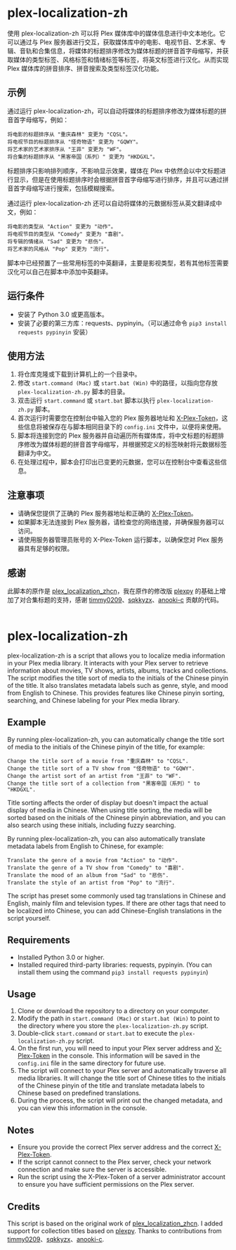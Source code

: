 # plex-localization-zh
使用 plex-localization-zh 可以将 Plex 媒体库中的媒体信息进行中文本地化。它可以通过与 Plex 服务器进行交互，获取媒体库中的电影、电视节目、艺术家、专辑、音轨和合集信息，将媒体的标题排序修改为媒体标题的拼音首字母缩写，并获取媒体的类型标签、风格标签和情绪标签等标签，将英文标签进行汉化。从而实现 Plex 媒体库的拼音排序、拼音搜索及类型标签汉化功能。

## 示例
通过运行 plex-localization-zh，可以自动将媒体的标题排序修改为媒体标题的拼音首字母缩写，例如：
```
将电影的标题排序从 "重庆森林" 变更为 "CQSL"。
将电视节目的标题排序从 "怪奇物语" 变更为 "GQWY"。
将艺术家的艺术家排序从 "王菲" 变更为 "WF"。
将合集的标题排序从 "黑客帝国（系列）" 变更为 "HKDGXL"。
```
标题排序只影响排列顺序，不影响显示效果，媒体在 Plex 中依然会以中文标题进行显示，但是在使用标题排序时会根据拼音首字母缩写进行排序，并且可以通过拼音首字母缩写进行搜索，包括模糊搜索。

通过运行 plex-localization-zh 还可以自动将媒体的元数据标签从英文翻译成中文，例如：
```
将电影的类型从 "Action" 变更为 "动作"。
将电视节目的类型从 "Comedy" 变更为 "喜剧"。
将专辑的情绪从 "Sad" 变更为 "悲伤"。
将艺术家的风格从 "Pop" 变更为 "流行"。
```
脚本中已经预置了一些常用标签的中英翻译，主要是影视类型，若有其他标签需要汉化可以自己在脚本中添加中英翻译。

## 运行条件
- 安装了 Python 3.0 或更高版本。
- 安装了必要的第三方库：requests、pypinyin。（可以通过命令 `pip3 install requests pypinyin` 安装）

## 使用方法
1. 将仓库克隆或下载到计算机上的一个目录中。
2. 修改 `start.command (Mac)` 或 `start.bat (Win)` 中的路径，以指向您存放 `plex-localization-zh.py` 脚本的目录。
3. 双击运行 `start.command` 或 `start.bat` 脚本以执行 `plex-localization-zh.py` 脚本。
4. 首次运行时需要您在控制台中输入您的 Plex 服务器地址和 [X-Plex-Token](https://support.plex.tv/articles/204059436-finding-an-authentication-token-x-plex-token/)，这些信息将被保存在与脚本相同目录下的 `config.ini` 文件中，以便将来使用。
5. 脚本将连接到您的 Plex 服务器并自动遍历所有媒体库，将中文标题的标题排序修改为媒体标题的拼音首字母缩写，并根据预定义的标签映射将元数据标签翻译为中文。
6. 在处理过程中，脚本会打印出已变更的元数据，您可以在控制台中查看这些信息。

## 注意事项
- 请确保您提供了正确的 Plex 服务器地址和正确的 [X-Plex-Token](https://support.plex.tv/articles/204059436-finding-an-authentication-token-x-plex-token/)。
- 如果脚本无法连接到 Plex 服务器，请检查您的网络连接，并确保服务器可以访问。
- 请使用服务器管理员账号的 X-Plex-Token 运行脚本，以确保您对 Plex 服务器具有足够的权限。

## 感谢
此脚本的原作是 [plex_localization_zhcn](https://github.com/sqkkyzx/plex_localization_zhcn)，我在原作的修改版 [plexpy](https://github.com/anooki-c/plexpy) 的基础上增加了对合集标题的支持，感谢 [timmy0209](https://github.com/timmy0209)、[sqkkyzx](https://github.com/sqkkyzx)、[anooki-c](https://github.com/anooki-c) 贡献的代码。
<br>
<br>
# plex-localization-zh
plex-localization-zh is a script that allows you to localize media information in your Plex media library. It interacts with your Plex server to retrieve information about movies, TV shows, artists, albums, tracks and collections. The script modifies the title sort of media to the initials of the Chinese pinyin of the title. It also translates metadata labels such as genre, style, and mood from English to Chinese. This provides features like Chinese pinyin sorting, searching, and Chinese labeling for your Plex media library.

## Example
By running plex-localization-zh, you can automatically change the title sort of media to the initials of the Chinese pinyin of the title, for example:
```
Change the title sort of a movie from "重庆森林" to "CQSL".
Change the title sort of a TV show from "怪奇物语" to "GQWY".
Change the artist sort of an artist from "王菲" to "WF".
Change the title sort of a collection from "黑客帝国（系列）" to "HKDGXL".
```
Title sorting affects the order of display but doesn't impact the actual display of media in Chinese. When using title sorting, the media will be sorted based on the initials of the Chinese pinyin abbreviation, and you can also search using these initials, including fuzzy searching.

By running plex-localization-zh, you can also automatically translate metadata labels from English to Chinese, for example:
```
Translate the genre of a movie from "Action" to "动作".
Translate the genre of a TV show from "Comedy" to "喜剧".
Translate the mood of an album from "Sad" to "悲伤".
Translate the style of an artist from "Pop" to "流行".
```
The script has preset some commonly used tag translations in Chinese and English, mainly film and television types. If there are other tags that need to be localized into Chinese, you can add Chinese-English translations in the script yourself.

## Requirements
- Installed Python 3.0 or higher.
- Installed required third-party libraries: requests, pypinyin. (You can install them using the command `pip3 install requests pypinyin`)

## Usage
1. Clone or download the repository to a directory on your computer.
2. Modify the path in `start.command (Mac)` or `start.bat (Win)` to point to the directory where you store the `plex-localization-zh.py` script.
3. Double-click `start.command` or `start.bat` to execute the `plex-localization-zh.py` script.
4. On the first run, you will need to input your Plex server address and [X-Plex-Token](https://support.plex.tv/articles/204059436-finding-an-authentication-token-x-plex-token/) in the console. This information will be saved in the `config.ini` file in the same directory for future use.
5. The script will connect to your Plex server and automatically traverse all media libraries. It will change the title sort of Chinese titles to the initials of the Chinese pinyin of the title and translate metadata labels to Chinese based on predefined translations.
6. During the process, the script will print out the changed metadata, and you can view this information in the console.

## Notes
- Ensure you provide the correct Plex server address and the correct [X-Plex-Token](https://support.plex.tv/articles/204059436-finding-an-authentication-token-x-plex-token/).
- If the script cannot connect to the Plex server, check your network connection and make sure the server is accessible.
- Run the script using the X-Plex-Token of a server administrator account to ensure you have sufficient permissions on the Plex server.

## Credits
This script is based on the original work of [plex_localization_zhcn](https://github.com/sqkkyzx/plex_localization_zhcn). I added support for collection titles based on [plexpy](https://github.com/anooki-c/plexpy). Thanks to contributions from [timmy0209](https://github.com/timmy0209)、[sqkkyzx](https://github.com/sqkkyzx)、[anooki-c](https://github.com/anooki-c).
